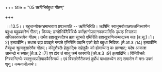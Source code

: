 +++
title = "05 ऋषिभिर्बहुधा गीतम्"

+++
  
  
।।13.5।। बहुधान्योक्तभ्रमाभावाय प्रपञ्चयति -- ऋषिभिरिति। ऋषिभिः
स्वानुभवोत्पन्नफलनिरूपणेन बहुधा बहुप्रकारेण गीतम्। किञ्च;
छन्दोभिर्वेदैर्विविधैः कर्मज्ञानोपासनकाम्यादिभिः पृथक् भिन्नतया
अधिकारपरत्वेन गीतम्। तथैव ब्रह्मसूत्रपदैश्च ब्रह्म सूत्र्यते एभिरिति
ब्रह्मसूत्राणिजन्माद्यस्य यतः \[ब्र.सू.1।1।2\] इत्यादीनि। तथाच ब्रह्म
प्रपद्यते गम्यते एभिरिति पदानि एको देवो बहुधा निविष्टः \[तै.आ.3।14\]
इत्यादीनि तैर्बहुधा श्रुत्यनुसारेणैव गीतम्। कीदृशैस्तैः हेतुमद्भिः
सहेतुकैः को ह्येवान्यात् कः प्राण्यात्; यदेष आकाश आनन्दो न स्यात्
\[तै.उ.2।7\] एष ह्येव तं साधु कर्म कारयति \[कौ.उ.3।9\] इत्यादिभिः।
विनिश्चितैः निस्सन्दिग्धैः स्वानुभवप्रतिपादकैरित्यर्थः। एवं
विस्तरेणैतैरुक्तं दुर्बोधं याथातथ्येन तत् समासेन मे मत्तः उक्तं शृणु।
कथयामीत्यर्थः।  
  
